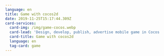 ```yaml
---
language: en
title: Game with cocos2d
date: 2019-11-25T15:17:44.309Z
card-services:
  card-img: /img/game-cocos.webp
  card-lead: 'Design, develop, publish, advertise mobile game in Cocos game engine.'
  card-title: Game with cocos2d
  language: en
  tag-card: game
---
```


